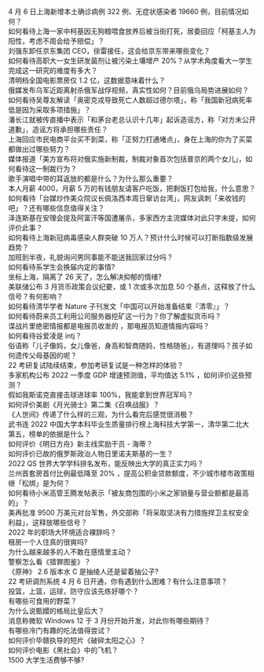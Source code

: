 4 月 6 日上海新增本土确诊病例 322 例、无症状感染者 19660 例，目前情况如何？  
如何看待上海一家中柯基因无狗粮喂食放养后被当街打死，居委回应「柯基主人为阳性，考虑不周会给予赔偿」？  
刘强东卸任京东集团 CEO，徐雷接任，这会给京东带来哪些变化？  
如何看待高职大一女生研发菌剂让被污染土壤增产 20%？从学术角度看大一学生完成这一研究的难度有多大？  
清明档全国电影票房仅 1.2 亿，这数据意味着什么？  
俄媒发布乌军近距离射杀俄军战俘视频，真实性如何？目前俄乌局势进展如何？  
如何看待吴尊友解读「奥密克戎导致死亡人数超过德尔塔」，称「我国新冠病死率低是因为采取多项措施」？  
潘长江就被传直播中表示「和茅台老总认识十几年」起诉造谣方，称「对方未公开道歉」，造谣方将承担哪些责任？  
上海回应市民电商平台买不到菜，称「正努力打通堵点」，身在上海的你为了买菜都做出过哪些努力？  
媒体报道「美方宣布将对俄实施新制裁，制裁对象首次包括普京的两个女儿」，如何看待这一制裁行为？  
歌手演唱中带的耳返放的都是什么？为什么那么重要？  
本人月薪 4000，月薪 5 万的有钱朋友请客户吃饭，把剩饭打包给我，什么意思？  
如何看待「台媒炒作美众院议长佩洛西本周日窜访台湾」，网友讽刺「来收钱的吧」？还有哪些信息值得关注？  
泽连斯基在安理会提及阿富汗等国遭屠杀，多家西方主流媒体对此只字未提，如何评价此事？  
如何看待上海新冠病毒感染人群突破 10 万人？预计什么时候可以打断指数级发展趋势？  
加班到半夜，礼貌询问男同事能不能送我回家过分吗？  
如何看待系学生会换届内定的事情?  
坐标上海，隔离了 26 天了，怎么解决抑郁的情绪?  
美联储公布 3 月货币政策会议纪要，或 1 次或多次加息 50 个基点，这释放了什么信号？有何影响？  
如何看待清华学者 Nature 子刊发文「中国可以开始准备结束『清零』」？  
如何看待蔚来员工利用公司服务器挖矿这一行为？你了解虚拟货币吗？  
谍战片里绝密情报都是电报员收发的 ，那电报员知道情报内容吗？  
如何看待谷爱凌是 intj？  
俗语称「儿子像妈，女儿像爸，身高和智商随妈，性格随爸」，有道理吗？孩子如何遗传父母基因的呢？  
22 考研复试陆续结束，参加考研复试是一种怎样的体验？  
多家机构公布 2022 一季度 GDP 增速预测值，平均值达 5.1% ，如何评价这些预测？  
假如我斯诺克直接击球进球率 100%，我能拿到世界冠军吗？  
如何评价美剧《月光骑士》第二集《召唤战服》？  
《人世间》传递了什么样的三观，为什么看完后感觉很消极？  
武书连 2022 中国大学本科毕业生质量排行榜上海科技大学第一，清华第二北大第五，榜单的依据是什么？  
如何评价《明日方舟》新主线奖励干员 - 海蒂？  
如何评价已故的俄罗斯政治人物日里诺夫斯基的一生？  
2022 QS 世界大学学科排名发布，能反映出大学的真正实力吗？  
兰州首套房首付比例最低降至 20% ，提高公积金贷款额度，不少城市楼市政策相继「松绑」是为何？  
如何看待小米高管王腾发帖表示「被友商包围的小米之家销量与营业额都是最高的」？  
美再批准 9500 万美元对台军售，外交部称「将采取坚决有力措施捍卫主权安全利益」，这释放哪些信号？  
2022 年的职场大环境适合裸辞吗？  
租房一个人住真的很爽吗?  
为什么越来越多的人不敢在感情里主动？  
警察怎么看《猎罪图鉴》？  
《原神》 2.6 版本水 C 是抽绫人还是留着抽公子?  
22 考研调剂系统 4 月 6 日开通，你有遇到什么困难？有什么注意事项？  
投篮，上篮，运球，防守应该先练好哪个？  
有哪些可食用的野菜？  
为什么说甄嬛的格局比皇后大？  
消息称微软 Windows 12 于 3 月份开始开发，对此你有哪些期待？  
有哪些冷门有趣的吃法值得尝试？  
如何评价毕赣执导的短片《破碎太阳之心》？  
如何评价电影《黑社会》中的飞机？  
1500 大学生活费够不够?  
